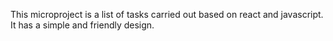 This microproject is a list of tasks carried out based on react and javascript.
It has a simple and friendly design.
